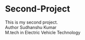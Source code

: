 # Second-Project
This is my second project.
<br>
Author Sudhanshu Kumar
<br>
M.tech in Electric Vehicle Technology
